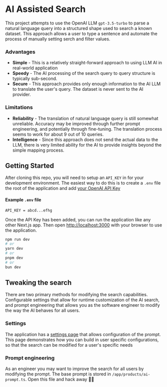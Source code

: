 # AI Assisted Search
This project attempts to use the OpenAI LLM `gpt-3.5-turbo` to parse a natural language query into a structured shape used to search a known dataset. This approach allows a user to type a sentence and automate the process of manually setting serch and filter values.

### Advantages
* **Simple** - This is a relatively straight-forward approach to using LLM AI in real-world application
* **Speedy** - The AI processing of the search query to query structure is typically sub-second.
* **Secure** - This approach provides only enough information to the AI LLM to translate the user's query. The dataset is never sent to the AI provider.

### Limitations
* **Reliability** - The translation of natural language query is still somewhat unreliable. Accuracy may be improved through further prompt engineering, and potentially through fine-tuning. The translation process seems to work for about 9 out of 10 queries. 
* **Intelligence** - Since this approach does not send the actual data to the LLM, there is very limited ability for the AI to provide insights beyond the simple mapping process.

## Getting Started

After cloning this repo, you will need to setup an `API_KEY` in for your development environment. The easiest way to do this is to create a `.env` file the root of the application and add [your OpenAI API Key](https://platform.openai.com/api-keys)

#### Example `.env` file
```environment
API_KEY = abcd...efhg
```

Once the API Key has been added, you can run the application like any other Next.js app. Then open [http://localhost:3000](http://localhost:3000) with your browser to use the application.
```bash
npm run dev
# or
yarn dev
# or
pnpm dev
# or
bun dev
```

## Tweaking the search
There are two primary methods for modifying the search capabilities. Configurable settings that allow for runtime customization of the AI search, and prompt engineering that allows you as the software engineer to modify the way the AI behaves for all users.

### Settings
The application has a [settings page]([http://localhost:3000/settigns) that allows configuration of the prompt. This page demonstrates how you can build in user specific configurations, so that the search can be modified for a user's specific needs

### Prompt engineering
As an engineer you may want to improve the search for all users by modifying the prompt. The base prompt is stored in `/app/products/ai-prompt.ts`. Open this file and hack away 👨‍💻